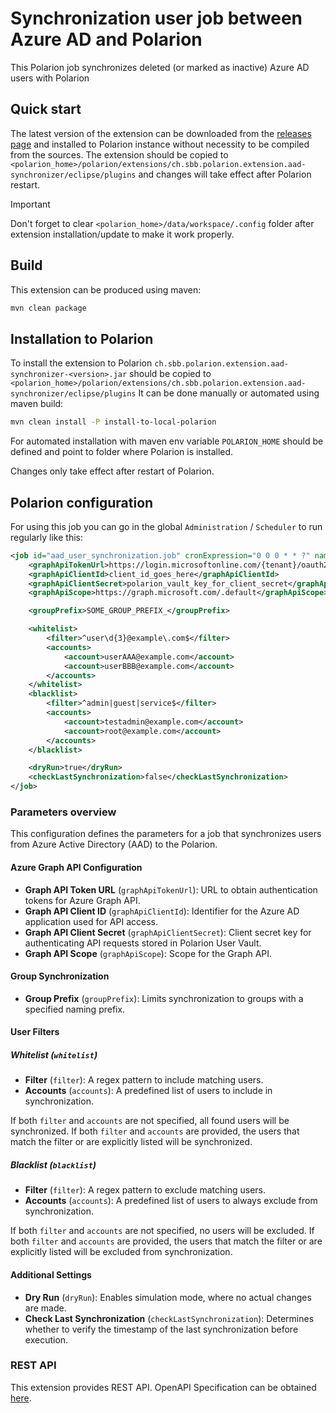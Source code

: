 # Synchronization user job between Azure AD and Polarion

This Polarion job synchronizes deleted (or marked as inactive) Azure AD users with Polarion

## Quick start

The latest version of the extension can be downloaded from the [releases page](../../releases/latest) and installed to Polarion instance without necessity to be compiled from the sources.
The extension should be copied to `<polarion_home>/polarion/extensions/ch.sbb.polarion.extension.aad-synchronizer/eclipse/plugins` and changes will take effect after Polarion restart.
> [!IMPORTANT]
> Don't forget to clear `<polarion_home>/data/workspace/.config` folder after extension installation/update to make it work properly.

## Build

This extension can be produced using maven:

```bash
mvn clean package
```

## Installation to Polarion

To install the extension to Polarion `ch.sbb.polarion.extension.aad-synchronizer-<version>.jar`
should be copied to `<polarion_home>/polarion/extensions/ch.sbb.polarion.extension.aad-synchronizer/eclipse/plugins`
It can be done manually or automated using maven build:

```bash
mvn clean install -P install-to-local-polarion
```

For automated installation with maven env variable `POLARION_HOME` should be defined and point to folder where Polarion is installed.

Changes only take effect after restart of Polarion.

## Polarion configuration

For using this job you can go in the global `Administration` / `Scheduler` to run regularly like this:

```xml
<job id="aad_user_synchronization.job" cronExpression="0 0 0 * * ?" name="AAD Synchronization" scope="system">
    <graphApiTokenUrl>https://login.microsoftonline.com/{tenant}/oauth2/v2.0/token</graphApiTokenUrl>
    <graphApiClientId>client_id_goes_here</graphApiClientId>
    <graphApiClientSecret>polarion_vault_key_for_client_secret</graphApiClientSecret>
    <graphApiScope>https://graph.microsoft.com/.default</graphApiScope>

    <groupPrefix>SOME_GROUP_PREFIX_</groupPrefix>

    <whitelist>
        <filter>^user\d{3}@example\.com$</filter>
        <accounts>
            <account>userAAA@example.com</account>
            <account>userBBB@example.com</account>
        </accounts>
    </whitelist>
    <blacklist>
        <filter>^admin|guest|service$</filter>
        <accounts>
            <account>testadmin@example.com</account>
            <account>root@example.com</account>
        </accounts>
    </blacklist>

    <dryRun>true</dryRun>
    <checkLastSynchronization>false</checkLastSynchronization>
</job>
```

### Parameters overview

This configuration defines the parameters for a job that synchronizes users from Azure Active Directory (AAD) to the Polarion.

#### Azure Graph API Configuration

- **Graph API Token URL** (`graphApiTokenUrl`): URL to obtain authentication tokens for Azure Graph API.
- **Graph API Client ID** (`graphApiClientId`): Identifier for the Azure AD application used for API access.
- **Graph API Client Secret** (`graphApiClientSecret`): Client secret key for authenticating API requests stored in Polarion User Vault.
- **Graph API Scope** (`graphApiScope`): Scope for the Graph API.

#### Group Synchronization

- **Group Prefix** (`groupPrefix`): Limits synchronization to groups with a specified naming prefix.

#### User Filters

##### Whitelist (`whitelist`)

- **Filter** (`filter`): A regex pattern to include matching users.
- **Accounts** (`accounts`): A predefined list of users to include in synchronization.

If both `filter` and `accounts` are not specified, all found users will be synchronized.
If both `filter` and `accounts` are provided, the users that match the filter or are explicitly listed will be synchronized.

##### Blacklist (`blacklist`)

- **Filter** (`filter`): A regex pattern to exclude matching users.
- **Accounts** (`accounts`): A predefined list of users to always exclude from synchronization.

If both `filter` and `accounts` are not specified, no users will be excluded.
If both `filter` and `accounts` are provided, the users that match the filter or are explicitly listed will be excluded from synchronization.

#### Additional Settings

- **Dry Run** (`dryRun`): Enables simulation mode, where no actual changes are made.
- **Check Last Synchronization** (`checkLastSynchronization`): Determines whether to verify the timestamp of the last synchronization before execution.

### REST API

This extension provides REST API. OpenAPI Specification can be obtained [here](docs/openapi.json).
